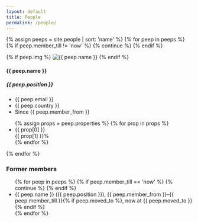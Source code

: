 ```yaml
---
layout: default
title: People
permalink: /people/
---
```


{% assign peeps = site.people | sort: 'name' %}
{% for peep in peeps %}
 {% if peep.member_till != 'now' %}
   {% continue %}
 {% endif %}
<div class="row peep">
  <div class="col-sm-2 peep-photo">
  {% if peep.img %}
    <img class="img-responsive" src="{{ site.baseurl }}{{ peep.img }}" alt="{{ peep.name }}">
  {% endif %}
  </div>
  <div class="col-sm-3 peep-info">
    <h4>{{ peep.name }}</h4>
    <h5>{{ peep.position }}</h5>
    <ul>
      <li>{{ peep.email }}</li>
      <li>{{ peep.country }}</li>
      <li>Since {{ peep.member_from }}</li>
    </ul>
  </div>
  <div class="col-sm-4 peep-stuff">
    <ul>
    {% assign props = peep.properties %}
    {% for prop in props %}
      <li>
        <span>{{ prop[0] }}</span>
        <div class="progress">
          <div class="progress-bar {% if prop[1] < 10 or prop[1] > 90 %}progress-bar-info{% else %}{% if prop[1] < 55 %}progress-bar-warning{% else %}progress-bar-success{% endif %}{% endif %}" role="progressbar" aria-valuenow="{{ prop[1] }}" aria-valuemin="0" aria-valuemax="100" style="width: {{ prop[1] }}%;">
            {{ prop[1] }}%
          </div>
        </div>
      </li>
    {% endfor %}
    </ul>
  </div>
</div>
{% endfor %}

<h3>Former members</h3>

<ul>
{% for peep in peeps %}
 {% if peep.member_till == 'now' %}
  {% continue %}
 {% endif %}
  <li>{{ peep.name }} ({{ peep.position }}), {{ peep.member_from }}&ndash;{{ peep.member_till }}{% if peep.moved_to %}, now at {{ peep.moved_to }}{% endif %}</li>
{% endfor %}
</ul>
